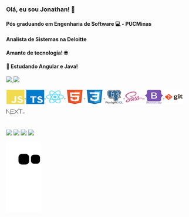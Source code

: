 ### Olá, eu sou Jonathan! 👋

#### Pós graduando em Engenharia de Software 💻 - PUCMinas
#### Analista de Sistemas na Deloitte
#### Amante de tecnologia! 🤓


#### 🌱 Estudando Angular e Java!

 <div>
  <a href="https://github.com/JonathanBrant">
  <img height="180em" src="https://github-readme-stats.vercel.app/api?username=JonathanBrant&show_icons=true&theme=dracula&include_all_commits=true&count_private=true"/>
  <img height="180em" src="https://github-readme-stats.vercel.app/api/top-langs/?username=JonathanBrant&layout=compact&langs_count=7&theme=dracula"/>
</div>
 
 <div style="display: inline_block"><br>
  <img align="center" alt="Jonathan-Js" height="40" width="50" src="https://raw.githubusercontent.com/devicons/devicon/master/icons/javascript/javascript-plain.svg">
  <img align="center" alt="Jonathan-Ts" height="40" width="50" src="https://raw.githubusercontent.com/devicons/devicon/master/icons/typescript/typescript-plain.svg">
  <img align="center" alt="Jonathan-React" height="40" width="50" src="https://raw.githubusercontent.com/devicons/devicon/master/icons/react/react-original.svg">
  <img align="center" alt="Jonathan-HTML" height="40" width="50" src="https://raw.githubusercontent.com/devicons/devicon/master/icons/html5/html5-original.svg">
  <img align="center" alt="Jonathan-CSS" height="40" width="50" src="https://raw.githubusercontent.com/devicons/devicon/master/icons/css3/css3-original.svg">
  <img align="center" alt="Jonathan-PostgreSQL" height="40" width="50"        src="https://raw.githubusercontent.com/devicons/devicon/9f4f5cdb393299a81125eb5127929ea7bfe42889/icons/postgresql/postgresql-original-wordmark.svg"> 
  <img align="center" alt"Jonathan-Sass" height="40" width="50" src="https://raw.githubusercontent.com/devicons/devicon/9f4f5cdb393299a81125eb5127929ea7bfe42889/icons/sass/sass-original.svg">
  <img align="center" alt="Jonathan-Bootstrap" height="40" width="50" src="https://raw.githubusercontent.com/devicons/devicon/9f4f5cdb393299a81125eb5127929ea7bfe42889/icons/bootstrap/bootstrap-plain-wordmark.svg">  
  <img align="center" alt="Jonathan-Git" height="40" width="50" src="https://raw.githubusercontent.com/devicons/devicon/9f4f5cdb393299a81125eb5127929ea7bfe42889/icons/git/git-original-wordmark.svg">
  <img align="center" alt="Jonathan=Next" height="40" width="50" src="https://raw.githubusercontent.com/devicons/devicon/9f4f5cdb393299a81125eb5127929ea7bfe42889/icons/nextjs/nextjs-original-wordmark.svg">
</div>
 
 ##

 <div>  
    <a href="https://www.linkedin.com/in/jonathan-brant-934420191/" target="blank"><img src="https://img.shields.io/badge/-LinkedIn-%230077B5?style=for-the-badge&logo=linkedin&logoColor=white" target="_blank"></a> 
    <a href = "mailto:jbrant1995@gmail.com"><img src="https://img.shields.io/badge/-Gmail-%23333?style=for-the-badge&logo=gmail&logoColor=white" target="_blank"></a>
  <a href="https://www.instagram.com/jbrant95/" target="_blank"><img src="https://img.shields.io/badge/-Instagram-%23E4405F?style=for-the-badge&logo=instagram&logoColor=white" target="_blank"></a>
 	<a href="https://www.twitch.tv/jonathanbrant95" target="_blank"><img src="https://img.shields.io/badge/Twitch-9146FF?style=for-the-badge&logo=twitch&logoColor=white" target="_blank"></a> 

 
  ![Snake animation](https://github.com/rafaballerini/rafaballerini/blob/output/github-contribution-grid-snake.svg)
 
</div>
 
<!--
**JonathanBrant/JonathanBrant** is a ✨ _special_ ✨ repository because its `README.md` (this file) appears on your GitHub profile.

Here are some ideas to get you started:

- 🔭 I’m currently working on ...
- 🌱 I’m currently learning ...
- 👯 I’m looking to collaborate on ...
- 🤔 I’m looking for help with ...
- 💬 Ask me about ...
- 📫 How to reach me: ...
- 😄 Pronouns: ...
- ⚡ Fun fact: ...
-->

